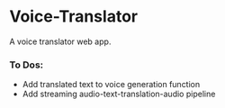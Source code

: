 # Voice-Translator
A voice translator web app.

### To Dos:
- Add translated text to voice generation function
- Add streaming audio-text-translation-audio pipeline
